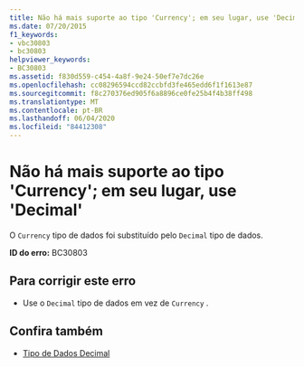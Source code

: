 ```yaml
---
title: Não há mais suporte ao tipo 'Currency'; em seu lugar, use 'Decimal'
ms.date: 07/20/2015
f1_keywords:
- vbc30803
- bc30803
helpviewer_keywords:
- BC30803
ms.assetid: f830d559-c454-4a8f-9e24-50ef7e7dc26e
ms.openlocfilehash: cc08296594ccd82ccbfd3fe465edd6f1f1613e87
ms.sourcegitcommit: f8c270376ed905f6a8896ce0fe25b4f4b38ff498
ms.translationtype: MT
ms.contentlocale: pt-BR
ms.lasthandoff: 06/04/2020
ms.locfileid: "84412308"
---
```

# <a name="currency-is-no-longer-a-supported-type-use-the-decimal-type-instead"></a>Não há mais suporte ao tipo 'Currency'; em seu lugar, use 'Decimal'
O `Currency` tipo de dados foi substituído pelo `Decimal` tipo de dados.  
  
 **ID do erro:** BC30803  
  
## <a name="to-correct-this-error"></a>Para corrigir este erro  
  
- Use o `Decimal` tipo de dados em vez de `Currency` .  
  
## <a name="see-also"></a>Confira também

- [Tipo de Dados Decimal](../language-reference/data-types/decimal-data-type.md)
